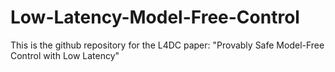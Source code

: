 # Low-Latency-Model-Free-Control

This is the github repository for the L4DC paper: "Provably Safe Model-Free Control with Low Latency"
